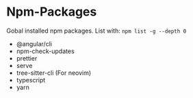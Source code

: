 # Npm-Packages

Gobal installed npm packages.
List with: `npm list -g --depth 0`

- @angular/cli
- npm-check-updates
- prettier
- serve
- tree-sitter-cli (For neovim)
- typescript
- yarn
